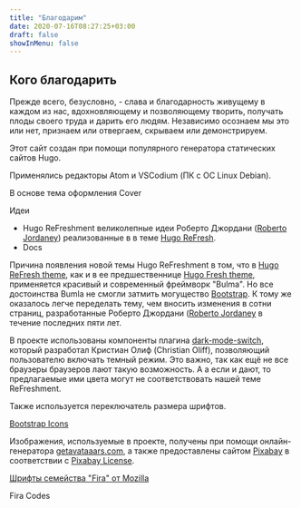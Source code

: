 ```yaml
---
title: "Благодарим"
date: 2020-07-16T08:27:25+03:00
draft: false
showInMenu: false
---
```


## Кого благодарить

Прежде всего, безусловно, - слава и благодарность живущему в каждом из нас, вдохновляющему и позволяющему творить, получать плоды своего труда и дарить его людям. Независимо осознаем мы это или нет, признаем или отвергаем, скрываем или демонстрируем.

Этот сайт создан при помощи популярного генератора статических сайтов Hugo.

Применялись редакторы Atom и VSCodium (ПК с ОС Linux Debian).

В основе тема оформления Cover

Идеи
- Hugo ReFreshment великолепные идеи Роберто Джордани ([Roberto Jordaney](https://rjordaney.is/)) реализованные в в теме [Hugo ReFresh](https://github.com/PippoRJ/hugo-refresh).
- Docs

Причина появления новой темы Hugo ReFreshment в том, что в [Hugo ReFresh theme](https://github.com/PippoRJ/hugo-refresh), как и в ее предшественнице [Hugo Fresh theme](https://themes.gohugo.io/theme/hugo-fresh/), применяется красивый и современный фреймворк "Bulma". Но все достоинства Bumla не смогли затмить могущество [Bootstrap](https://getbootstrap.com). К тому же оказалось легче переделать тему, чем вносить изменения в сотни страниц, разработанные Роберто Джордани ([Roberto Jordaney](https://rjordaney.is/) в течение последних пяти лет.

В проекте использованы компоненты плагина [dark-mode-switch](https://github.com/coliff/dark-mode-switch), который разработал Кристиан Олиф (Christian Oliff), позволяющий пользователю включать темный режим. Это важно, так как ещё не все браузеры браузеров лают такую возможность. А а если и дают, то предлагаемые ими цвета могут не соответствовать нашей теме ReFreshment.

Также используется переключатель размера шрифтов.

[Bootstrap Icons](https://icons.getbootstrap.com/)

Изображения, используемые в проекте, получены при помощи онлайн-генератора  [getavataaars.com](https://getavataaars.com/), а также предоставлены сайтом <a href="https://pixabay.com">Pixabay</a> в соответствии с [Pixabay License](https://pixabay.com/ru/service/license/).

[Шрифты семейства "Fira" от Mozilla](https://github.com/mozilla/Fira)

Fira Codes

